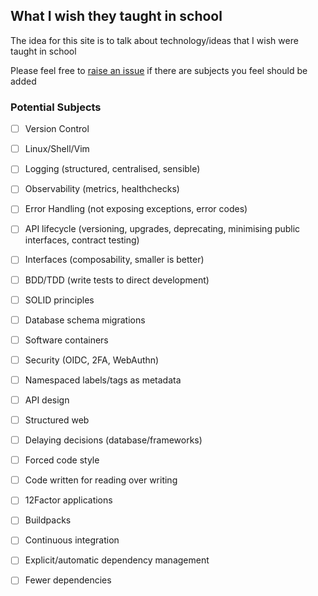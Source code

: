 ## What I wish they taught in school

The idea for this site is to talk about technology/ideas that I wish were taught in school

Please feel free to [raise an issue](https://github.com/stuart-warren/what-i-wished-they-taught-in-school/issues) if there are subjects you feel should be added

### Potential Subjects
- [ ] Version Control
- [ ] Linux/Shell/Vim
- [ ] Logging (structured, centralised, sensible)
- [ ] Observability (metrics, healthchecks)
- [ ] Error Handling (not exposing exceptions, error codes)
- [ ] API lifecycle (versioning, upgrades, deprecating, minimising public interfaces, contract testing)
- [ ] Interfaces (composability, smaller is better)
- [ ] BDD/TDD (write tests to direct development)
- [ ] SOLID principles
- [ ] Database schema migrations
- [ ] Software containers
- [ ] Security (OIDC, 2FA, WebAuthn)
- [ ] Namespaced labels/tags as metadata
- [ ] API design
- [ ] Structured web
- [ ] Delaying decisions (database/frameworks)
- [ ] Forced code style
- [ ] Code written for reading over writing
- [ ] 12Factor applications
- [ ] Buildpacks
- [ ] Continuous integration
- [ ] Explicit/automatic dependency management
- [ ] Fewer dependencies

